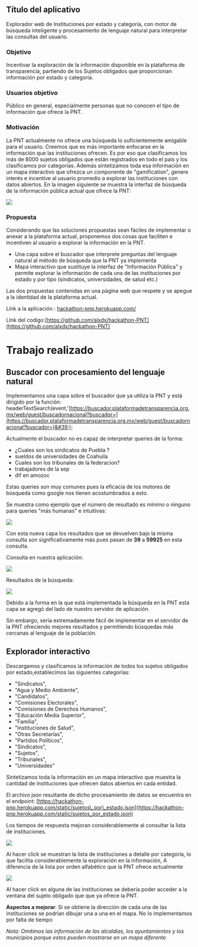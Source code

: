 ## Título del aplicativo

Explorador web de Instituciones por estado y categoría, con motor de búsqueda inteligente y procesamiento de lenguaje natural para interpretar las consultas del usuario.

### Objetivo

Incentivar la exploración de la información disponible en la plataforma de transparencia, partiendo de los Sujetos obligados que proporcionan información por estado y categoría.

### Usuarios objetivo

Público en general, especialmente personas que no conocen el tipo de información que ofrece la PNT.

### Motivación

La PNT actualmente no ofrece una búsqueda lo suficientemente amigable para el usuario. Creemos que es más importante enfocarse en la información que las instituciones ofrecen. Es por eso que clasificamos los más de 8000 sujetos obligados que están registrados en todo el país y los clasificamos por categorías. Además sintetizamos toda esa información en un mapa interactivo que ofrezca un componente de &quot;gamification&quot;, genere interés e incentive al usuario promedio a explorar las instituciones con datos abiertos. En la imagen siguiente se muestra la interfaz de búsqueda de la información pública actual que ofrece la PNT:

![](1.jpg)

### Propuesta

Considerando que las soluciones propuestas sean fáciles de implementar o anexar a la plataforma actual, proponemos dos cosas que faciliten e incentiven al usuario a explorar la información en la PNT.

- Una capa sobre el buscador que interprete preguntas del lenguaje natural al método de búsqueda que la PNT ya implementa
- Mapa interactivo que sustituye la interfaz de &quot;Información Pública&quot; y permite explorar la información de cada una de las instituciones por estado y por tipo (sindicatos, universidades, de salud etc.)

Las dos propuestas contenidas en una página web que respete y se apegue a la identidad de la plataforma actual.

Línk a la aplicación : [hackathon-pnp.herokuapp.com/](https://hackathon-pnp.herokuapp.com/)

LInk del codigo:[https://github.com/alxdx/hackathon-PNT](https://github.com/alxdx/hackathon-PNT)

# Trabajo realizado

## **Buscador con procesamiento del lenguaje natural**

Implementamos una capa sobre el buscador que ya utiliza la PNT y está dirigido por la función: headerTextSearch(event,&#39;[https://buscador.plataformadetransparencia.org.mx/web/guest/buscadornacional?buscador=](https://buscador.plataformadetransparencia.org.mx/web/guest/buscadornacional?buscador=)&#39;);

Actualmente el buscador no es capaz de interpretar queries de la forma:

- ¿Cuales son los sindicatos de Puebla ?
- sueldos de universidades de Coahuila
- Cuales son los tribunales de la federacion?
- trabajadores de la sep
- dif en amozoc

Estas queries son muy comunes pues la eficacia de los motores de búsqueda como google nos tienen acostumbrados a esto.

Se muestra como ejemplo que el número de resultado es mínimo o ninguno para queries &quot;más humanas&quot; e intuitivas:

![](2.jpg)

Con esta nueva capa los resultados que se devuelven bajo la misma consulta son significativamente más pues pasan de **39** a **59925** en esta consulta.

Consulta en nuestra aplicación:

![](3.png)

Resultados de la búsqueda:

![](4.png)

Debido a la forma en la que está implementada la búsqueda en la PNT esta capa se agregó del lado de nuestro servidor de aplicación.

Sin embargo, sería extremadamente fácil de implementar en el servidor de la PNT ofreciendo mejores resultados y permitiendo búsquedas más cercanas al lenguaje de la población.

## **Explorador interactivo**

Descargamos y clasificamos la información de todos los sujetos obligados por estado,establecimos las siguientes categorías:

- &quot;Sindicatos&quot;,
- &quot;Agua y Medio Ambiente&quot;,
- &quot;Candidatos&quot;,
- &quot;Comisiones Electorales&quot;,
- &quot;Comisiones de Derechos Humanos&quot;,
- &quot;Educación Media Superior&quot;,
- &quot;Familia&quot;,
- &quot;Instituciones de Salud&quot;,
- &quot;Otras Secretarías&quot;,
- &quot;Partidos Políticos&quot;,
- &quot;Sindicatos&quot;,
- &quot;Sujetos&quot;,
- &quot;Tribunales&quot;,
- &quot;Universidades&quot;

Sintetizamos toda la información en un mapa interactivo que muestra la cantidad de instituciones que ofrecen datos abiertos en cada entidad.

El archivo json resultante de dicho procesamiento de datos se encuentra en el endpoint: [https://hackathon-pnp.herokuapp.com/static/sujetos\_por\_estado.json](https://hackathon-pnp.herokuapp.com/static/sujetos_por_estado.json)

Los tiempos de respuesta mejoran considerablemente al consultar la lista de instituciones.

![](5.png)

Al hacer click se muestran la lista de instituciones a detalle por categoría, lo que facilita considerablemente la exploración en la información, A diferencia de la lista por orden alfabético que la PNT ofrece actualmente

![](6.png)

Al hacer click en alguna de las instituciones se debería poder acceder a la ventana del sujeto obligado que que ya ofrece la PNT.

**Aspectos a mejorar**: Si se obtiene la dirección de cada una de las instituciones se podrían dibujar una a una en el mapa. No lo implementamos por falta de tiempo

_Nota: Omitimos las información de las alcaldías, los ayuntamientos y los municipios porque estos pueden mostrarse en un mapa diferente._
